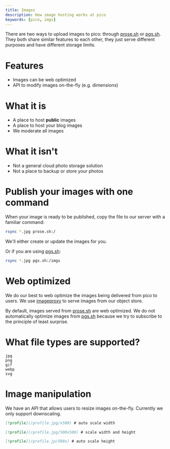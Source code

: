 ```yaml
---
title: Images
description: How image hosting works at pico
keywords: [pico, imgs]
---
```


There are two ways to upload images to pico: through [prose.sh](/prose) or
[pgs.sh](/pgs). They both share similar features to each other, they just serve
different purposes and have different storage limits.

# Features

- Images can be web optimized
- API to modify images on-the-fly (e.g. dimensions)

# What it is

- A place to host **public** images
- A place to host your blog images
- We moderate all images

# What it isn't

- Not a general cloud photo storage solution
- Not a place to backup or store your photos

# Publish your images with one command

When your image is ready to be published, copy the file to our server with a
familiar command:

```bash
rsync *.jpg prose.sh:/
```

We'll either create or update the images for you.

Or if you are using [pgs.sh](/pgs):

```bash
rsync *.jpg pgs.sh:/imgs
```

# Web optimized

We do our best to web optimize the images being delivered from pico to users. We
use [imageproxy](https://github.com/willnorris/imageproxy) to serve images from
our object store.

By default, images served from [prose.sh](/prose) are web optimized. We do not
automatically optimize images from [pgs.sh](/pgs) because we try to subscribe to
the principle of least surprise.

# What file types are supported?

```
jpg
png
gif
webp
svg
```

# Image manipulation

We have an API that allows users to resize images on-the-fly. Currently we only
support downscaling.

```md
[!profile](/profile.jpg/x500) # auto scale width

[!profile](/profile.jpg/500x500) # scale width and height

[!profile](/profile.jp/500x) # auto scale height
```
